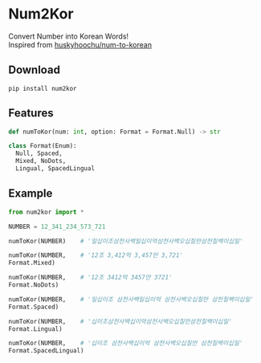 # Num2Kor 
Convert Number into Korean Words! <br>
Inspired from [huskyhoochu/num-to-korean](https://github.com/huskyhoochu/num-to-korean)

## Download
`pip install num2kor`

## Features
```Python
def numToKor(num: int, option: Format = Format.Null) -> str

class Format(Enum):
  Null, Spaced,
  Mixed, NoDots,
  Lingual, SpacedLingual
```

## Example
```Python
from num2kor import *

NUMBER = 12_341_234_573_721

numToKor(NUMBER)    # '일십이조삼천사백일십이억삼천사백오십칠만삼천칠백이십일'

numToKor(NUMBER,    # '12조 3,412억 3,457만 3,721'
Format.Mixed)

numToKor(NUMBER,    # '12조 3412억 3457만 3721'
Format.NoDots)

numToKor(NUMBER,    # '일십이조 삼천사백일십이억 삼천사백오십칠만 삼천칠백이십일'
Format.Spaced)

numToKor(NUMBER,    # '십이조삼천사백십이억삼천사백오십칠만삼천칠백이십일'
Format.Lingual)

numToKor(NUMBER,    # '십이조 삼천사백십이억 삼천사백오십칠만 삼천칠백이십일'
Format.SpacedLingual)
```

